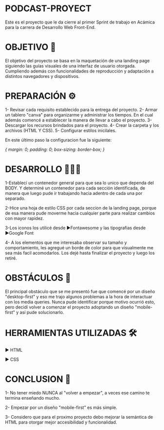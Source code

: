 # PODCAST-PROYECT
Este es el proyecto que le da cierre al primer Sprint de trabajo en Acámica para la carrera de Desarrollo Web Front-End.


# OBJETIVO 🏅

El objetivo del proyecto se basa en la maquetación de una landing page siguiendo las guías visuales de una interfaz de usuario otorgada. Cumpliendo además con funcionalidades de reproducción y adaptación a distintos navegadores y dispositivos. 

# PREPARACIÓN ⚙️

1- Revisar cada requisito establecido para la entrega del proyecto.
2- Armar un tablero "canva" para organizarme y administrar los tiempos. En el cual además comencé a establecer la manera de llevar a cabo el proyecto.
3- Descargar los recursos brindados para el proyecto.
4- Crear la carpeta y los archivos (HTML Y CSS).
5- Configurar estilos inicilales. 

En este último paso la configuracion fue la siguiente:

*{
    margin: 0;
    padding: 0;
    box-sizing: border-box;
}*


# DESARROLLO 👨🏽‍💻

1-Establecí un contenedor general para que sea lo unico que dependa del BODY. Y determiné un contenedor para cada sección identificada, de manera que luego pude ir trabajando hacia adentro de cada una por separado.

2-Hice una hoja de estilo CSS por cada seccion de la landing page, porque de esa manera pude moverme hacia cualquier parte para realizar cambios con mayor rapidez. 

3-Los iconos los utilicé desde ▶︎Fontawesome y las tipografias desde ▶︎Google Font

4- A los elementos que me interesaba observar su tamaño y comportamiento, les agregué un borde de color para que visualmente me sea más facil acomodarlos. Los dejé hasta finalizar el proyecto y luego los retiré.

# OBSTÁCULOS 📕

El principal obstáculo que se me presentó fue que comencé por un diseño "desktop-first" y eso me trajo algunos problemas a la hora de interactuar con los media queries. Nunca pude identificar porque motivo ocurrió esto, pero decidí volver a comenzar el proyecto adoptando un diseño "mobile-first" y así pude solucionarlo.

# HERRAMIENTAS UTILIZADAS 🛠️

▶︎  HTML 

▶︎  CSS


# CONCLUSION 📃

1- No tener miedo NUNCA al "volver a empezar", a veces ese camino te termina enseñando mucho.

2- Empezar por un diseño "mobile-first" es más simple. 

3- Considero que para el proximo proyecto debo mejorar la semántica de HTML para otorgar mejor accesibilidad y funcionalidad.



